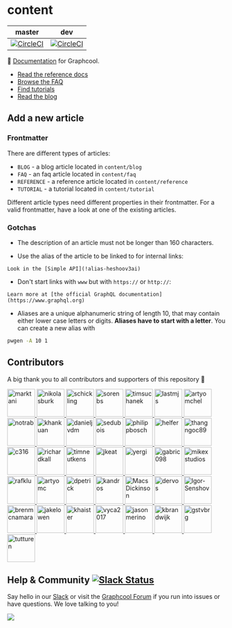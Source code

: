 # content


master | dev
--- | ---
[![CircleCI](https://circleci.com/gh/graphcool/content/tree/master.svg?style=svg)](https://circleci.com/gh/graphcool/content/tree/master) | [![CircleCI](https://circleci.com/gh/graphcool/content/tree/dev.svg?style=svg)](https://circleci.com/gh/graphcool/content/tree/dev)


:notebook: [Documentation](https://graph.cool/docs) for Graphcool.

* [Read the reference docs](https://graph.cool/docs/reference)
* [Browse the FAQ](https://graph.cool/docs/faq)
* [Find tutorials](https://graph.cool/docs/tutorials)
* [Read the blog](https://graph.cool/blog)

## Add a new article

### Frontmatter

There are different types of articles:

* `BLOG` - a blog article located in `content/blog`
* `FAQ` - an faq article located in `content/faq`
* `REFERENCE` - a reference article located in `content/reference`
* `TUTORIAL` - a tutorial located in `content/tutorial`

Different article types need different properties in their frontmatter. For a valid frontmatter, have a look at one of the existing articles.

### Gotchas

* The description of an article must not be longer than 160 characters.

* Use the alias of the article to be linked to for internal links:

```
Look in the [Simple API](!alias-heshoov3ai)
```

* Don't start links with `www` but with `https://` or `http://`:

```
Learn more at [the official GraphQL documentation](https://www.graphql.org)
```

* Aliases are a unique alphanumeric string of length 10, that may contain either lower case letters or digits. **Aliases have to start with a letter**. You can create a new alias with

```sh
pwgen -A 10 1
```

## Contributors

A big thank you to all contributors and supporters of this repository 💚 

<a href="https://github.com/marktani/" target="_blank">
  <img src="https://github.com/marktani.png?size=64" width="64" height="64" alt="marktani">
</a>
<a href="https://github.com/nikolasburk/" target="_blank">
  <img src="https://github.com/nikolasburk.png?size=64" width="64" height="64" alt="nikolasburk">
</a>
<a href="https://github.com/schickling/" target="_blank">
  <img src="https://github.com/schickling.png?size=64" width="64" height="64" alt="schickling">
</a>
<a href="https://github.com/sorenbs/" target="_blank">
  <img src="https://github.com/sorenbs.png?size=64" width="64" height="64" alt="sorenbs">
</a>
<a href="https://github.com/timsuchanek/" target="_blank">
  <img src="https://github.com/timsuchanek.png?size=64" width="64" height="64" alt="timsuchanek">
</a>
<a href="https://github.com/lastmjs/" target="_blank">
  <img src="https://github.com/lastmjs.png?size=64" width="64" height="64" alt="lastmjs">
</a>
<a href="https://github.com/artyomchel/" target="_blank">
  <img src="https://github.com/artyomchel.png?size=64" width="64" height="64" alt="artyomchel">
</a>
<a href="https://github.com/notrab/" target="_blank">
  <img src="https://github.com/notrab.png?size=64" width="64" height="64" alt="notrab">
</a>
<a href="https://github.com/khankuan/" target="_blank">
  <img src="https://github.com/khankuan.png?size=64" width="64" height="64" alt="khankuan">
</a>
<a href="https://github.com/danieljvdm/" target="_blank">
  <img src="https://github.com/danieljvdm.png?size=64" width="64" height="64" alt="danieljvdm">
</a>
<a href="https://github.com/sedubois/" target="_blank">
  <img src="https://github.com/sedubois.png?size=64" width="64" height="64" alt="sedubois">
</a>
<a href="https://github.com/philippbosch/" target="_blank">
  <img src="https://github.com/philippbosch.png?size=64" width="64" height="64" alt="philippbosch">
</a>
<a href="https://github.com/helfer/" target="_blank">
  <img src="https://github.com/helfer.png?size=64" width="64" height="64" alt="helfer">
</a>
<a href="https://github.com/thangngoc89/" target="_blank">
  <img src="https://github.com/thangngoc89.png?size=64" width="64" height="64" alt="thangngoc89">
</a>
<a href="https://github.com/c316/" target="_blank">
  <img src="https://github.com/c316.png?size=64" width="64" height="64" alt="c316">
</a>
<a href="https://github.com/richardkall/" target="_blank">
  <img src="https://github.com/richardkall.png?size=64" width="64" height="64" alt="richardkall">
</a>
<a href="https://github.com/timneutkens/" target="_blank">
  <img src="https://github.com/timneutkens.png?size=64" width="64" height="64" alt="timneutkens">
</a>
<a href="https://github.com/jkeat/" target="_blank">
  <img src="https://github.com/jkeat.png?size=64" width="64" height="64" alt="jkeat">
</a>
<a href="https://github.com/yergi/" target="_blank">
  <img src="https://github.com/yergi.png?size=64" width="64" height="64" alt="yergi">
</a>
<a href="https://github.com/gabric098/" target="_blank">
  <img src="https://github.com/gabric098.png?size=64" width="64" height="64" alt="gabric098">
</a>
<a href="https://github.com/mikexstudios/" target="_blank">
  <img src="https://github.com/mikexstudios.png?size=64" width="64" height="64" alt="mikexstudios">
</a>
<a href="https://github.com/rafklu/" target="_blank">
  <img src="https://github.com/rafklu.png?size=64" width="64" height="64" alt="rafklu">
</a>
<a href="https://github.com/artyomc/" target="_blank">
  <img src="https://github.com/artyomc.png?size=64" width="64" height="64" alt="artyomc">
</a>
<a href="https://github.com/dpetrick/" target="_blank">
  <img src="https://github.com/dpetrick.png?size=64" width="64" height="64" alt="dpetrick">
</a>
<a href="https://github.com/kandros/" target="_blank">
  <img src="https://github.com/kandros.png?size=64" width="64" height="64" alt="kandros">
</a>
<a href="https://github.com/MacsDickinson/" target="_blank">
  <img src="https://github.com/MacsDickinson.png?size=64" width="64" height="64" alt="MacsDickinson">
</a>
<a href="https://github.com/dervos/" target="_blank">
  <img src="https://github.com/dervos.png?size=64" width="64" height="64" alt="dervos">
</a>
<a href="https://github.com/Igor-Senshov/" target="_blank">
  <img src="https://github.com/Igor-Senshov.png?size=64" width="64" height="64" alt="Igor-Senshov">
</a>
<a href="https://github.com/brenmcnamara/" target="_blank">
  <img src="https://github.com/brenmcnamara.png?size=64" width="64" height="64" alt="brenmcnamara">
</a>
<a href="https://github.com/jakelowen/" target="_blank">
  <img src="https://github.com/jakelowen.png?size=64" width="64" height="64" alt="jakelowen">
</a>
<a href="https://github.com/khaister/" target="_blank">
  <img src="https://github.com/khaister.png?size=64" width="64" height="64" alt="khaister">
</a>
<a href="https://github.com/vyca2017/" target="_blank">
  <img src="https://github.com/vyca2017.png?size=64" width="64" height="64" alt="vyca2017">
</a>
<a href="https://github.com/jasonmerino/" target="_blank">
  <img src="https://github.com/jasonmerino.png?size=64" width="64" height="64" alt="jasonmerino">
</a>
<a href="https://github.com/kbrandwijk/" target="_blank">
  <img src="https://github.com/kbrandwijk.png?size=64" width="64" height="64" alt="kbrandwijk">
</a>
<a href="https://github.com/gstvbrg/" target="_blank">
  <img src="https://github.com/gstvbrg.png?size=64" width="64" height="64" alt="gstvbrg">
</a>
<a href="https://github.com/tutturen/" target="_blank">
  <img src="https://github.com/tutturen.png?size=64" width="64" height="64" alt="tutturen">
</a>


## Help & Community [![Slack Status](https://slack.graph.cool/badge.svg)](https://slack.graph.cool)

Say hello in our [Slack](http://slack.graph.cool/) or visit the [Graphcool Forum](https://www.graph.cool/forum) if you run into issues or have questions. We love talking to you!

![](http://i.imgur.com/5RHR6Ku.png)
